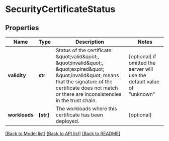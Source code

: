 # SecurityCertificateStatus

## Properties
Name | Type | Description | Notes
------------ | ------------- | ------------- | -------------
**validity** | **str** | Status of the certificate: \&quot;valid\&quot;, \&quot;invalid\&quot;, \&quot;expired\&quot; \&quot;invalid\&quot; means that the signature of the certificate does not match or there are inconsistencies in the trust chain. | [optional]  if omitted the server will use the default value of "unknown"
**workloads** | **[str]** | The workloads where this certificate has been deployed. | [optional] 

[[Back to Model list]](../README.md#documentation-for-models) [[Back to API list]](../README.md#documentation-for-api-endpoints) [[Back to README]](../README.md)


